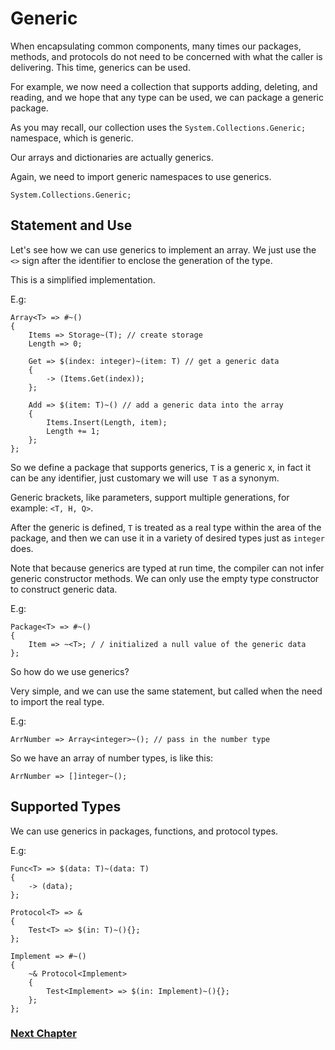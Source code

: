 # Generic
When encapsulating common components, many times our packages, methods, and protocols do not need to be concerned with what the caller is delivering. This time, generics can be used.

For example, we now need a collection that supports adding, deleting, and reading, and we hope that any type can be used, we can package a generic package.

As you may recall, our collection uses the `System.Collections.Generic;` namespace, which is generic.

Our arrays and dictionaries are actually generics.

Again, we need to import generic namespaces to use generics.
```
System.Collections.Generic;
```
## Statement and Use
Let's see how we can use generics to implement an array. We just use the `<>` sign after the identifier to enclose the generation of the type.

This is a simplified implementation.

E.g:
```
Array<T> => #~()
{
    Items => Storage~(T); // create storage
    Length => 0;

    Get => $(index: integer)~(item: T) // get a generic data
    {
        -> (Items.Get(index));
    };

    Add => $(item: T)~() // add a generic data into the array
    {
        Items.Insert(Length, item);
        Length += 1;
    };
};
```
So we define a package that supports generics, `T` is a generic x, in fact it can be any identifier, just customary we will use` T` as a synonym.

Generic brackets, like parameters, support multiple generations, for example: `<T, H, Q>`.

After the generic is defined, `T` is treated as a real type within the area of ​​the package, and then we can use it in a variety of desired types just as `integer` does.

Note that because generics are typed at run time, the compiler can not infer generic constructor methods. We can only use the empty type constructor to construct generic data.

E.g:
```
Package<T> => #~()
{
    Item => ~<T>; / / initialized a null value of the generic data
};
```
So how do we use generics?

Very simple, and we can use the same statement, but called when the need to import the real type.

E.g:
```
ArrNumber => Array<integer>~(); // pass in the number type
```
So we have an array of number types, is like this:
```
ArrNumber => []integer~();
```
## Supported Types
We can use generics in packages, functions, and protocol types.

E.g:
```
Func<T> => $(data: T)~(data: T)
{
    -> (data);
};

Protocol<T> => &
{
    Test<T> => $(in: T)~(){};
};

Implement => #~()
{
    ~& Protocol<Implement>
    {
        Test<Implement> => $(in: Implement)~(){};
    };
};
```
### [Next Chapter](annotation.md)